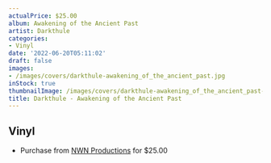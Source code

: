 ```yaml
---
actualPrice: $25.00
album: Awakening of the Ancient Past
artist: Darkthule
categories:
- Vinyl
date: '2022-06-20T05:11:02'
draft: false
images:
- /images/covers/darkthule-awakening_of_the_ancient_past.jpg
inStock: true
thumbnailImage: /images/covers/darkthule-awakening_of_the_ancient_past-thumb.jpg
title: Darkthule - Awakening of the Ancient Past
---
```


## Vinyl
* Purchase from [NWN Productions](http://shop.nwnprod.com/index.php?route=product/product&path=76&product_id=24619&sort=pd.name&order=ASC) for $25.00
